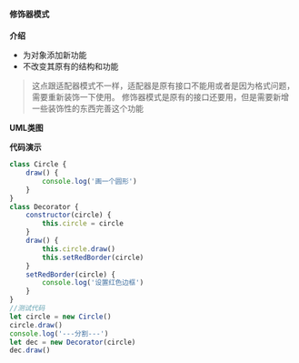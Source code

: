 #### 修饰器模式
**介绍**
- 为对象添加新功能
- 不改变其原有的结构和功能

> 这点跟适配器模式不一样，适配器是原有接口不能用或者是因为格式问题，需要重新装饰一下使用。
修饰器模式是原有的接口还要用，但是需要新增一些装饰性的东西完善这个功能

**UML类图**

**代码演示**
```js
class Circle {
    draw() {
        console.log('画一个圆形')
    }
}
class Decorator {
    constructor(circle) {
        this.circle = circle
    }
    draw() {
        this.circle.draw()
        this.setRedBorder(circle)
    }
    setRedBorder(circle) {
        console.log('设置红色边框')
    }
}
//测试代码
let circle = new Circle()
circle.draw()
console.log('---分割---')
let dec = new Decorator(circle)
dec.draw()
```